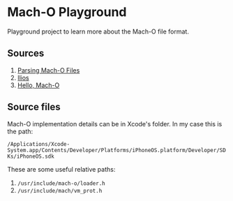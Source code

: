 # Mach-O Playground

Playground project to learn more about the Mach-O file format.

## Sources

1. [Parsing Mach-O Files](https://lowlevelbits.org/parsing-mach-o-files/)
2. [llios](https://github.com/qyang-nj/llios)
3. [Hello, Mach-O](https://www.raywenderlich.com/books/advanced-apple-debugging-reverse-engineering/v3.0/chapters/18-hello-mach-o)

## Source files

Mach-O implementation details can be in Xcode's folder. In my case this is the path:

`/Applications/Xcode-System.app/Contents/Developer/Platforms/iPhoneOS.platform/Developer/SDKs/iPhoneOS.sdk`

These are some useful relative paths:
1. `/usr/include/mach-o/loader.h`
2. `/usr/include/mach/vm_prot.h`

